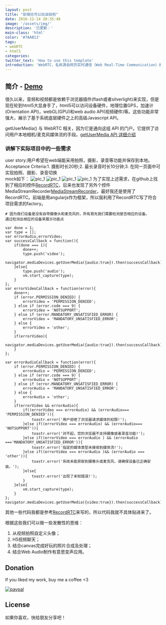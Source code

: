 ```yaml
---
layout: post
title: "前端也可以玩自拍啦"
date: 2016-12-14 20:35:48
image: '/assets/img/'
description: '已更新：'
main-class: 'html'
color: '#7AAB13'
tags:
- webRTC
- html5
categories:
twitter_text: 'How to use this template'
introduction: 'WebRTC，名称源自网页实时通信（Web Real-Time Communication）的缩写，是一个支持网页浏览器进行实时语音对话或视频对话的技术'
---
```


## 简介 - [Demo](http://willianjusten.com.br/cards-jekyll-template)

很久以来，音频和视频都是依赖于浏览器插件(flash或者silverlight)来实现，但是现在轮到html5大显身手了，html5可以访问设备硬件，地理位置GPS，加速计(Orientation API)，webGL(GPU)和web audio API(视频硬件)等。这些功能非常强大，展示了基于系统底层硬件之上的高级Javascript API。

getUserMedia() 与 WebRTC 相关，因为它是通向这组 API 的门户。它提供了访问用户本地相机/麦克风媒体流的手段。[getUserMedia API 详细介绍](https://developer.mozilla.org/zh-CN/docs/Web/API/MediaDevices/getUserMedia)

### 讲解下实际项目中的一些需求
user story:用户希望在web端能采用拍照，摄影，录音等功能并保存到本地。
Acceptance Criteria:1. 摄影时长20秒;2. 最长录音时长10分钟;3. 在同一页面中可实现拍照、摄影、录音切换  
mock如下：
![pic_1](https://chpxl2.github.io/assets/img/record/rtc_1.png)
![pic_1](https://chpxl2.github.io/assets/img/record/rtc_2.png)
![pic_1](https://chpxl2.github.io/assets/img/record/rtc_3.png)
![pic_1](https://chpxl2.github.io/assets/img/record/rtc_4.png)
为了实现上述需求，在github上找到了相应的控件[RecordRTC](https://github.com/muaz-khan/RecordRTC)，后来也发现了另外个控件 MediaStreamRecorder[MediaStreamRecorder](https://github.com/streamproc/MediaStreamRecorder)，最好我还是使用了RecordRTC。前端是用angularjs作为框架，所以我利用了RecordRTC写了符合项目需求的factory。

```
# 因为我们设备是没有自带摄像头和麦克风的，所有首先我们需要检测是否相应的设备。
通过检测出相应的设备来展示功能点

var done = 1;
var type = [];
var errorAudio,errorVideo;
var successCallback = function(){
    if(done === 1){
        done++;
        type.push('video');
        navigator.mediaDevices.getUserMedia({audio:true}).then(successCallback).catch(errorAudioCallback);
    }else{
        type.push('audio');
        vm.start_capture(type);
    }
};
var errorVideoCallback = function(error){
    done++;
    if (error.PERMISSION_DENIED) {
        errorVideo = 'PERMISSION_DENIED';
    } else if (error.code === 9) {
        errorVideo = 'NOTSUPPORT';
    } else if (error.MANDATORY_UNSATISFIED_ERROR) {
        errorVideo = 'MANDATORY_UNSATISFIED_ERROR';
    } else {
        errorVideo = 'other';
    }
    if(errorVideo){
        navigator.mediaDevices.getUserMedia({audio:true}).then(successCallback).catch(errorAudioCallback);
    }
};

var errorAudioCallback = function(error){
    if (error.PERMISSION_DENIED) {
        errorAudio = 'PERMISSION_DENIED';
    } else if (error.code === 9) {
        errorAudio = 'NOTSUPPORT';
    } else if (error.MANDATORY_UNSATISFIED_ERROR) {
        errorAudio = 'MANDATORY_UNSATISFIED_ERROR';
    } else {
        errorAudio = 'other';
    }
    if(errorVideo && errorAudio){
        if((errorVideo === errorAudio) && (errorAudio=== 'PERMISSION_DENIED')){
            toastr.error('用户拒绝了浏览器请求媒体的权限!');
        }else if((errorVideo === errorAudio) && (errorAudio=== 'NOTSUPPORT')){
            toastr.error('对不起，您的浏览器不支持摄像或者录音功能!');
        }else if((errorVideo === errorAudio ) && (errorAudio ==='MANDATORY_UNSATISFIED_ERROR')){
            toastr.error('指定的媒体类型未接收到媒体流!');
        }else if((errorVideo === errorAudio )&& (errorAudio === 'other')){
            toastr.error('系统未能获取到摄像头或麦克风，请确保设备已正确安装。');
        }else{
            toastr.error('出现了未知错误!');
        }
    }else{
        vm.start_capture(type);
    }
};
navigator.mediaDevices.getUserMedia({video:true}).then(successCallback).catch(errorVideoCallback);

```
其他一些代码我都是参考[RecordRTC](https://github.com/muaz-khan/RecordRTC)来写的，所以代码我就不具体贴进来了。

根据这些我们可以做一些发散性的思维：
1. 从视频拍照自定义头像；
2. H5视频聊天；
3. 结合canvas完成好玩的照片合成及处理；
4. 结合Web Audio制作有意思变声应用。


## Donation

If you liked my work, buy me a coffee <3

[![paypal](https://www.paypalobjects.com/en_US/i/btn/btn_donateCC_LG.gif)](https://www.paypal.com/cgi-bin/webscr?cmd=_s-xclick&hosted_button_id=UTMFZUHX6EUGE)

## License

如果你喜欢，快给朋友分享吧！
